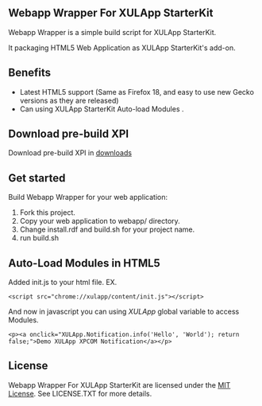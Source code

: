 Webapp Wrapper For XULApp StarterKit
-----------------------------
Webapp Wrapper is a simple build script for XULApp StarterKit.

It packaging HTML5 Web Application as XULApp StarterKit's add-on.


Benefits
-----------------------------

* Latest HTML5 support (Same as Firefox 18, and easy to use new Gecko versions as they are released)
* Can using XULApp StarterKit Auto-load Modules .


Download pre-build XPI
-----------------------------
Download pre-build XPI in [downloads](https://github.com/racklin/xulapp-starterkit-app-webapp-wrapper/tree/master/downloads)


Get started
-----------------------------
Build Webapp Wrapper for your web application:

1. Fork this project.
2. Copy your web application to webapp/ directory.
3. Change install.rdf and build.sh for your project name.
4. run build.sh


Auto-Load Modules in HTML5
-----------------------------
Added init.js to your html file. EX.

```
<script src="chrome://xulapp/content/init.js"></script>
```

And now in javascript you can using *XULApp* global variable to access Modules.

```
<p><a onclick="XULApp.Notification.info('Hello', 'World'); return false;">Demo XULApp XPCOM Notification</a></p>
```


License
-----------------------------
Webapp Wrapper For XULApp StarterKit are licensed under the [MIT License](http://opensource.org/licenses/MIT).
See LICENSE.TXT for more details.

